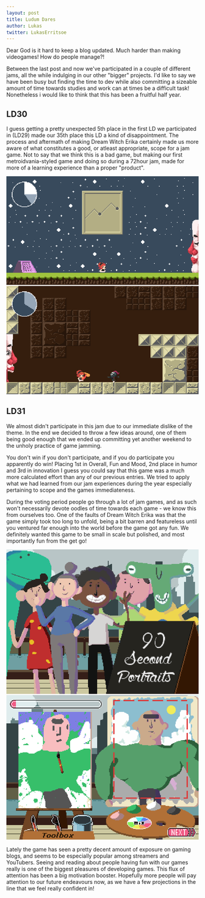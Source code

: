 ```yaml
---
layout: post
title: Ludum Dares
author: Lukas
twitter: LukasErritsoe
---
```

Dear God is it hard to keep a blog updated. Much harder than making videogames! How do people manage?!

Between the last post and now we've participated in a couple of different jams, all the while indulging in our other "bigger" projects.
I'd like to say we have been busy but finding the time to dev while also committing a sizeable amount of time towards studies and work can at times be a difficult task!
Nonetheless i would like to think that this has been a fruitful half year. 

## LD30 ##

I guess getting a pretty unexpected 5th place in the first LD we participated in (LD29) made our 35th place this LD a kind of disappointment. The process and aftermath of making Dream Witch Erika certainly made us more aware of what constitutes a good, or atleast appropriate, scope for a jam game. Not to say that we think this is a bad game, but making our first metroidvania-styled game and doing so during a 72hour jam, made for more of a learning experience than a proper "product".

<div class="row">
	<div class="col-sm-6">
		<a href="/img/dwe1.png">
			<img alt="Dream Witch Erika screenshot" class="thumbnail img-responsive" src="/img/dwe1.png">
		</a>
	</div>
	<div class="col-sm-6">
		<a href="/img/dwe2.png">
			<img alt="Dream Witch Erika screenshot" class="thumbnail img-responsive" src="/img/dwe2.png">
		</a>
	</div>
</div>

## LD31 ##

We almost didn't participate in this jam due to our immediate dislike of the theme. In the end we decided to throw a few ideas around, one of them being good enough that we ended up committing yet another weekend to the unholy practice of game jamming.

You don't win if you don't participate, and if you do participate you apparently do win!
Placing 1st in Overall, Fun and Mood, 2nd place in humor and 3rd in innovation I guess you could say that this game was a much more calculated effort than any of our previous entries.
We tried to apply what we had learned from our jam experiences during the year especially pertaining to scope and the games immediateness.

During the voting period people go through a lot of jam games, and as such won't necessarily devote oodles of time towards each game - we know this from ourselves too.
One of the faults of Dream Witch Erika was that the game simply took too long to unfold, being a bit barren and featureless until you ventured far enough into the world before the game got any fun.
We definitely wanted this game to be small in scale but polished, and most importantly fun from the get go!

<div class="row">
	<div class="col-sm-6">
		<a href="/img/90sp1">
			<img alt="90 Second Portraits screenshot" class="thumbnail img-responsive" src="/img/90sp1.png">
		</a>
	</div>
	<div class="col-sm-6">
		<a href="/img/90sp2">
			<img alt="90 Second Portraits screenshot" class="thumbnail img-responsive" src="/img/90sp2.png">
		</a>
	</div>
</div>

Lately the game has seen a pretty decent amount of exposure on gaming blogs, and seems to be especially popular among streamers and YouTubers.
Seeing and reading about people having fun with our games really is one of the biggest pleasures of developing games.
This flux of attention has been a big motivation booster. Hopefully more people will pay attention to our future endeavours now, as we have a few projections in the line that we feel really confident in!
